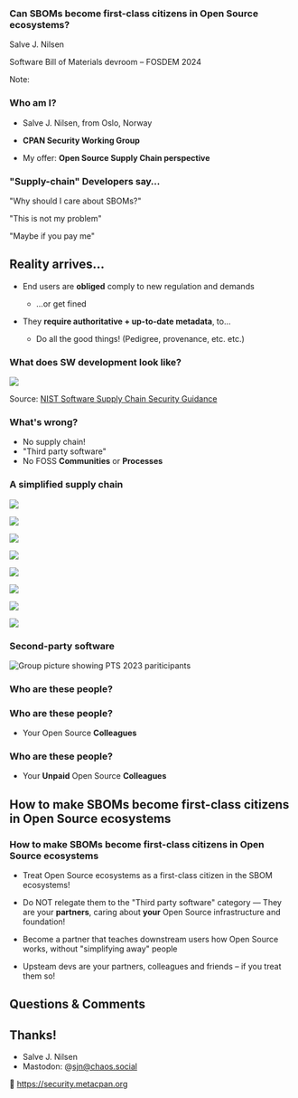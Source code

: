 [comment]: # (Compile this presentation with the command below)
[comment]: # (mdslides fosdem2024-sbom-in-open-source-ecosystems-talk.md --include ../media)
[comment]: # (...or by running the Makefile with "make")
[comment]: # (mdslides can be installed from https://github.com/dadoomer/markdown-slides/)

[comment]: # (THEME = solarized)

[comment]: # (minScale: 0.2)
[comment]: # (maxScale: 4.0)
[comment]: # (controls: true)
[comment]: # (width: "960")
[comment]: # (height: "700")
[comment]: # (help: true)
[comment]: # (progress: true)
[comment]: # (controlsBackArrows: "true")


### Can SBOMs become first-class citizens in Open Source ecosystems?

Salve J. Nilsen

Software Bill of Materials devroom – FOSDEM 2024

Note:



[comment]: # (!!!)

### Who am I?

* Salve J. Nilsen, from Oslo, Norway

* **CPAN Security Working Group**

* My offer: **Open Source Supply Chain perspective**


[comment]: # (!!!)

### "Supply-chain" Developers say…

"Why should I care about SBOMs?"

"This is not my problem"

"Maybe if you pay me"


[comment]: # (!!!)

## Reality arrives…

[comment]: # (!!!)

- End users are **obliged** comply to new regulation and demands
    - …or get fined

- They **require authoritative + up-to-date metadata**, to…
    - Do all the good things! (Pedigree, provenance, etc. etc.)


[comment]: # (!!!)

### What does SW development look like?


[comment]: # (!!!)

![](media/Software-supply-chain-NIST-Appendix-F-Figure-2.png)

Source: [NIST Software Supply Chain Security Guidance](https://www.nist.gov/itl/executive-order-14028-improving-nations-cybersecurity/software-security-supply-chains-software-1)


[comment]: # (!!!)

### What's wrong?

* No supply chain!
* "Third party software"
* No FOSS **Communities** or **Processes**


[comment]: # (!!!)

### A simplified supply chain

[comment]: # (!!!)

![](media/supply-chain-1.png)


[comment]: # (|||)

![](media/supply-chain-1b.png)


[comment]: # (|||)

![](media/supply-chain-2.png)

[comment]: # (|||)

![](media/supply-chain-2b.png)

[comment]: # (|||)

![](media/supply-chain-2c.png)

[comment]: # (|||)

![](media/supply-chain-3.png)

[comment]: # (|||)


![](media/supply-chain-3b.png)


[comment]: # (!!!)

![](media/Software-supply-chain-NIST-Appendix-F-Figure-2b.png)

[comment]: # (!!!)

### Second-party software


[comment]: # (!!!)

![Group picture showing PTS 2023 pariticipants](media/pts-group-picture-PTS2023.jpeg)


[comment]: # (!!!)

### Who are these people?


[comment]: # (!!!)

### Who are these people?

* Your Open Source **Colleagues**


[comment]: # (!!!)

### Who are these people?

* Your **Unpaid** Open Source **Colleagues**


[comment]: # (!!!)

## How to make SBOMs become first-class citizens in Open Source ecosystems


[comment]: # (!!!)

### How to make SBOMs become first-class citizens in Open Source ecosystems

[comment]: # (!!!)

* Treat Open Source ecosystems as a first-class citizen in the SBOM ecosystems!

[comment]: # (!!!)

* Do NOT relegate them to the "Third party software" category — They are your **partners**, caring about **your** Open Source infrastructure and foundation!

[comment]: # (!!!)

* Become a partner that teaches downstream users how Open Source works, without "simplifying away" people

* Upsteam devs are your partners, colleagues and friends – if you treat them so!


[comment]: # (!!!)

## Questions & Comments

[comment]: # (!!!)

## Thanks!

* Salve J. Nilsen
* Mastodon: @sjn@chaos.social

🦆 https://security.metacpan.org


